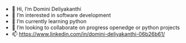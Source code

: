 - 👋 Hi, I’m Domini Deliyakanthi
- 👀 I’m interested in software development
- 🌱 I’m currently learning python
- 💞️ I’m looking to collaborate on progress openedge or python projects
- 📫 https://www.linkedin.com/in/domini-deliyakanthi-06b26b61/

<!---
DominiDeliya/DominiDeliya is a ✨ special ✨ repository because its `README.md` (this file) appears on your GitHub profile.
You can click the Preview link to take a look at your changes.
--->
